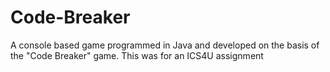 # Code-Breaker
A console based game programmed in Java and developed on the basis of the "Code Breaker" game. This was for an ICS4U assignment
